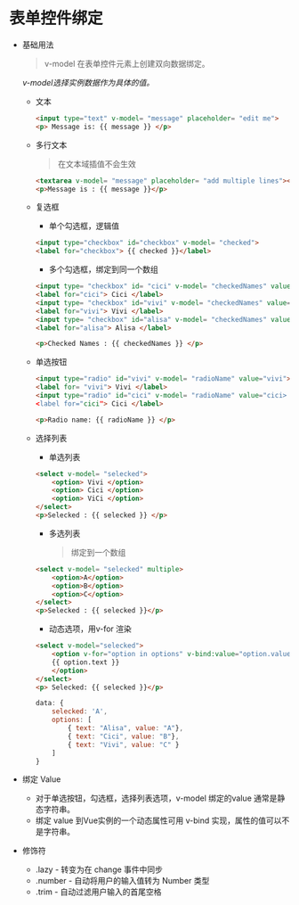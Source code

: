 # 表单控件绑定

- 基础用法
  > v-model 在表单控件元素上创建双向数据绑定。

  *v-model选择实例数据作为具体的值。*

  + 文本

    ```html
	<input type="text" v-model= "message" placeholder= "edit me">
	<p> Message is: {{ message }} </p>
	```

  + 多行文本
  	> 在文本域插值不会生效

    ```html
    <textarea v-model= "message" placeholder= "add multiple lines"></textarea>
    <p>Message is : {{ message }}</p>
    ```

  + 复选框

    * 单个勾选框，逻辑值

	```html
	<input type="checkbox" id="checkbox" v-model= "checked">
	<label for="checkbox"> {{ checked }}</label>
	```

	 * 多个勾选框，绑定到同一个数组

	 ```html
	 <input type= "checkbox" id= "cici" v-model= "checkedNames" value= "cici">
	 <label for="cici"> Cici </label>
	 <input type= "checkbox" id="vivi" v-model= "checkedNames" value= "vivi">
	 <label for="vivi"> Vivi </label>
	 <input type= "checkbox" id="alisa" v-model= "checkedNames" value= "alisa">
	 <label for="alisa"> Alisa </label>

	 <p>Checked Names : {{ checkedNames }} </p>
     ```

  + 单选按钮
    
	```html
	<input type="radio" id="vivi" v-model= "radioName" value="vivi">
	<label for= "vivi"> Vivi </label>
	<input type="radio" id="cici" v-model= "radioName" value="cici>
	<label for="cici"> Cici </label>

	<p>Radio name: {{ radioName }} </p>
	```

  + 选择列表

    * 单选列表

    ```html
	<select v-model= "selecked">
	    <option> Vivi </option>
        <option> Cici </option>
        <option> ViCi </option>
	</select>
	<p>Selecked : {{ selecked }} </p>
	```

	* 多选列表
	  > 绑定到一个数组

	```html 
	<select v-model= "selecked" multiple>
        <option>A</option>
        <option>B</option>
        <option>C</option>
	</select>
	<p>Selecked : {{ selecked }}</p>
	```

	* 动态选项，用v-for 渲染

	```html
	<select v-model="selecked">
	    <option v-for="option in options" v-bind:value="option.value">
		{{ option.text }}
		</option>
	</select>
	<p> Selecked: {{ selecked }}</p>
	```

	```Javascript
	data: {
		selecked: 'A',
		options: [
			{ text: "Alisa", value: "A"},
			{ text: "Cici", value: "B"},
			{ text: "Vivi", value: "C" }
		]
	}
    ```

- 绑定 Value

  + 对于单选按钮，勾选框，选择列表选项，v-model 绑定的value 通常是静态字符串。
  + 绑定 value 到Vue实例的一个动态属性可用 v-bind 实现，属性的值可以不是字符串。

- 修饰符

  + .lazy   - 转变为在 change 事件中同步
  + .number  - 自动将用户的输入值转为 Number 类型
  + .trim   - 自动过滤用户输入的首尾空格









